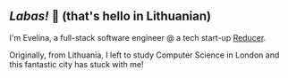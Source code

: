 ## *Labas!* 👋 (that's hello in Lithuanian) 

I'm Evelina, a full-stack software engineer @ a tech start-up [Reducer](https://reducer.co.uk/). 

Originally, from Lithuania, I left to study Computer Science in London and this fantastic city has stuck with me!




